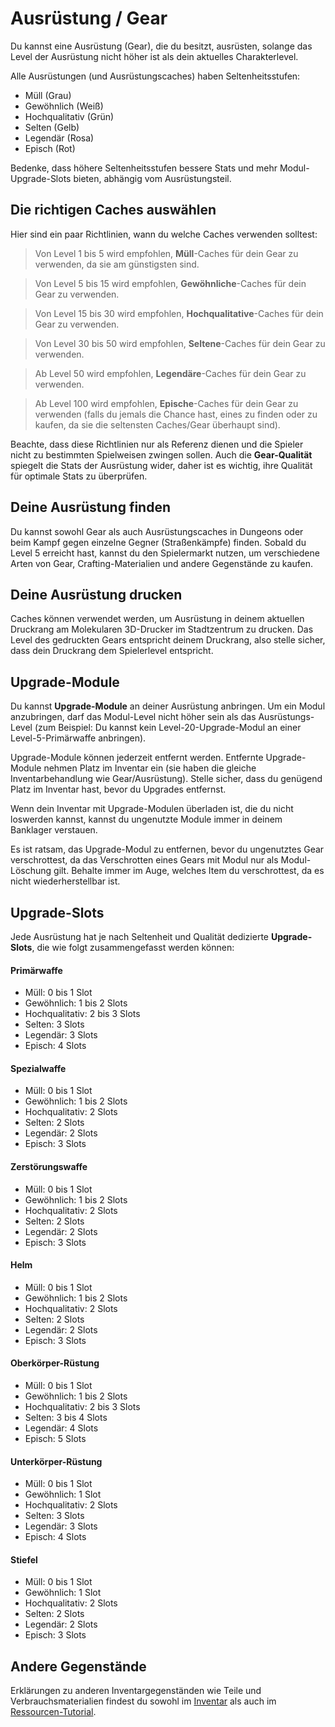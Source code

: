 # Ausrüstung / Gear
Du kannst eine Ausrüstung (Gear), die du besitzt, ausrüsten, solange das Level der Ausrüstung nicht höher ist als dein aktuelles Charakterlevel.

Alle Ausrüstungen (und Ausrüstungscaches) haben Seltenheitsstufen:
- Müll (Grau)
- Gewöhnlich (Weiß)
- Hochqualitativ (Grün)
- Selten (Gelb)
- Legendär (Rosa)
- Episch (Rot)

Bedenke, dass höhere Seltenheitsstufen bessere Stats und mehr Modul-Upgrade-Slots bieten, abhängig vom Ausrüstungsteil.

## Die richtigen Caches auswählen
Hier sind ein paar Richtlinien, wann du welche Caches verwenden solltest:
> Von Level 1 bis 5 wird empfohlen, **Müll**-Caches für dein Gear zu verwenden, da sie am günstigsten sind.

> Von Level 5 bis 15 wird empfohlen, **Gewöhnliche**-Caches für dein Gear zu verwenden.

> Von Level 15 bis 30 wird empfohlen, **Hochqualitative**-Caches für dein Gear zu verwenden.

> Von Level 30 bis 50 wird empfohlen, **Seltene**-Caches für dein Gear zu verwenden.

> Ab Level 50 wird empfohlen, **Legendäre**-Caches für dein Gear zu verwenden.

> Ab Level 100 wird empfohlen, **Epische**-Caches für dein Gear zu verwenden (falls du jemals die Chance hast, eines zu finden oder zu kaufen, da sie die seltensten Caches/Gear überhaupt sind).

Beachte, dass diese Richtlinien nur als Referenz dienen und die Spieler nicht zu bestimmten Spielweisen zwingen sollen. Auch die **Gear-Qualität** spiegelt die Stats der Ausrüstung wider, daher ist es wichtig, ihre Qualität für optimale Stats zu überprüfen.

## Deine Ausrüstung finden
Du kannst sowohl Gear als auch Ausrüstungscaches in Dungeons oder beim Kampf gegen einzelne Gegner (Straßenkämpfe) finden. Sobald du Level 5 erreicht hast, kannst du den Spielermarkt nutzen, um verschiedene Arten von Gear, Crafting-Materialien und andere Gegenstände zu kaufen.

## Deine Ausrüstung drucken
Caches können verwendet werden, um Ausrüstung in deinem aktuellen Druckrang am Molekularen 3D-Drucker im Stadtzentrum zu drucken. Das Level des gedruckten Gears entspricht deinem Druckrang, also stelle sicher, dass dein Druckrang dem Spielerlevel entspricht.

## Upgrade-Module
Du kannst **Upgrade-Module** an deiner Ausrüstung anbringen. Um ein Modul anzubringen, darf das Modul-Level nicht höher sein als das Ausrüstungs-Level (zum Beispiel: Du kannst kein Level-20-Upgrade-Modul an einer Level-5-Primärwaffe anbringen).

Upgrade-Module können jederzeit entfernt werden. Entfernte Upgrade-Module nehmen Platz im Inventar ein (sie haben die gleiche Inventarbehandlung wie Gear/Ausrüstung). Stelle sicher, dass du genügend Platz im Inventar hast, bevor du Upgrades entfernst.

Wenn dein Inventar mit Upgrade-Modulen überladen ist, die du nicht loswerden kannst, kannst du ungenutzte Module immer in deinem Banklager verstauen.

Es ist ratsam, das Upgrade-Modul zu entfernen, bevor du ungenutztes Gear verschrottest, da das Verschrotten eines Gears mit Modul nur als Modul-Löschung gilt. Behalte immer im Auge, welches Item du verschrottest, da es nicht wiederherstellbar ist.

## Upgrade-Slots
Jede Ausrüstung hat je nach Seltenheit und Qualität dedizierte **Upgrade-Slots**, die wie folgt zusammengefasst werden können:

#### Primärwaffe
- Müll: 0 bis 1 Slot
- Gewöhnlich: 1 bis 2 Slots
- Hochqualitativ: 2 bis 3 Slots
- Selten: 3 Slots
- Legendär: 3 Slots
- Episch: 4 Slots

#### Spezialwaffe
- Müll: 0 bis 1 Slot
- Gewöhnlich: 1 bis 2 Slots
- Hochqualitativ: 2 Slots
- Selten: 2 Slots
- Legendär: 2 Slots
- Episch: 3 Slots

#### Zerstörungswaffe
- Müll: 0 bis 1 Slot
- Gewöhnlich: 1 bis 2 Slots
- Hochqualitativ: 2 Slots
- Selten: 2 Slots
- Legendär: 2 Slots
- Episch: 3 Slots

#### Helm
- Müll: 0 bis 1 Slot
- Gewöhnlich: 1 bis 2 Slots
- Hochqualitativ: 2 Slots
- Selten: 2 Slots
- Legendär: 2 Slots
- Episch: 3 Slots

#### Oberkörper-Rüstung
- Müll: 0 bis 1 Slot
- Gewöhnlich: 1 bis 2 Slots
- Hochqualitativ: 2 bis 3 Slots
- Selten: 3 bis 4 Slots
- Legendär: 4 Slots
- Episch: 5 Slots

#### Unterkörper-Rüstung
- Müll: 0 bis 1 Slot
- Gewöhnlich: 1 Slot
- Hochqualitativ: 2 Slots
- Selten: 3 Slots
- Legendär: 3 Slots
- Episch: 4 Slots

#### Stiefel
- Müll: 0 bis 1 Slot
- Gewöhnlich: 1 Slot
- Hochqualitativ: 2 Slots
- Selten: 2 Slots
- Legendär: 2 Slots
- Episch: 3 Slots

## Andere Gegenstände
Erklärungen zu anderen Inventargegenständen wie Teile und Verbrauchsmaterialien findest du sowohl im [Inventar](https://cybercodeonline.com/markdown?path=tutorial%2Finventory.md) als auch im [Ressourcen-Tutorial](https://cybercodeonline.com/markdown?path=tutorial%2Fresources.md).
